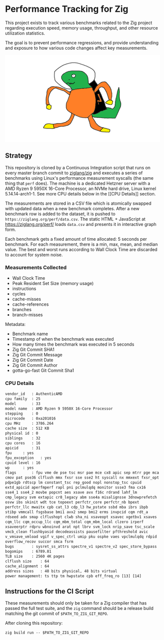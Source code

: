 # Performance Tracking for Zig

This project exists to track various benchmarks related to the Zig project
regarding execution speed, memory usage, throughput, and other resource
utilization statistics.

The goal is to prevent performance regressions, and provide understanding
and exposure to how various code changes affect key measurements.

![](zigfast.png)

## Strategy

This repository is cloned by a Continuous Integration script that runs on every
master branch commit to [ziglang/zig](https://github.com/ziglang/zig/) and
executes a series of benchmarks using Linux's performance measurement syscalls
(the same thing that `perf` does). The machine is a dedicated Hetzner server
with a AMD Ryzen 9 5950X 16-Core Processor, an NVMe hard drive, Linux kernel
5.14.14-arch1-1. See more CPU details below in the [[CPU Details]] section.

The measurements are stored in a CSV file which is atomically swapped with
updated data when a new benchmark completes. After a new benchmark row is added
to the dataset, it is pushed to `https://ziglang.org/perf/data.csv`. The
static HTML + JavaScript at https://ziglang.org/perf/ loads `data.csv` and
presents it in interactive graph form.

Each benchmark gets a fixed amount of time allocated: 5 seconds per benchmark.
For each measurement, there is a min, max, mean, and median value. The best and
worst runs according to Wall Clock Time are discarded to account for system
noise.

### Measurements Collected

 * Wall Clock Time
 * Peak Resident Set Size (memory usage)
 * instructions
 * cycles
 * cache-misses
 * cache-references
 * branches
 * branch-misses

Metadata:

 * Benchmark name
 * Timestamp of when the benchmark was executed
 * How many times the benchmark was executed in 5 seconds
 * Zig Git Commit SHA1
 * Zig Git Commit Message
 * Zig Git Commit Date
 * Zig Git Commit Author
 * gotta-go-fast Git Commit Sha1

### CPU Details

```
vendor_id	: AuthenticAMD
cpu family	: 25
model		: 33
model name	: AMD Ryzen 9 5950X 16-Core Processor
stepping	: 0
microcode	: 0xa201016
cpu MHz		: 3786.264
cache size	: 512 KB
physical id	: 0
siblings	: 32
cpu cores	: 16
apicid		: 31
fpu		: yes
fpu_exception	: yes
cpuid level	: 16
wp		: yes
flags		: fpu vme de pse tsc msr pae mce cx8 apic sep mtrr pge mca cmov pat pse36 clflush mmx fxsr sse sse2 ht syscall nx mmxext fxsr_opt pdpe1gb rdtscp lm constant_tsc rep_good nopl nonstop_tsc cpuid extd_apicid aperfmperf rapl pni pclmulqdq monitor ssse3 fma cx16 sse4_1 sse4_2 movbe popcnt aes xsave avx f16c rdrand lahf_lm cmp_legacy svm extapic cr8_legacy abm sse4a misalignsse 3dnowprefetch osvw ibs skinit wdt tce topoext perfctr_core perfctr_nb bpext perfctr_llc mwaitx cpb cat_l3 cdp_l3 hw_pstate ssbd mba ibrs ibpb stibp vmmcall fsgsbase bmi1 avx2 smep bmi2 erms invpcid cqm rdt_a rdseed adx smap clflushopt clwb sha_ni xsaveopt xsavec xgetbv1 xsaves cqm_llc cqm_occup_llc cqm_mbm_total cqm_mbm_local clzero irperf xsaveerptr rdpru wbnoinvd arat npt lbrv svm_lock nrip_save tsc_scale vmcb_clean flushbyasid decodeassists pausefilter pfthreshold avic v_vmsave_vmload vgif v_spec_ctrl umip pku ospke vaes vpclmulqdq rdpid overflow_recov succor smca fsrm
bugs		: sysret_ss_attrs spectre_v1 spectre_v2 spec_store_bypass
bogomips	: 6789.81
TLB size	: 2560 4K pages
clflush size	: 64
cache_alignment	: 64
address sizes	: 48 bits physical, 48 bits virtual
power management: ts ttp tm hwpstate cpb eff_freq_ro [13] [14]
```

## Instructions for the CI Script

These measurements should only be taken for a Zig compiler that has passed the
full test suite, and the `zig` command should be a release build matching the
git commit of `$PATH_TO_ZIG_GIT_REPO`.

After cloning this repository:

```
zig build run -- $PATH_TO_ZIG_GIT_REPO
```
